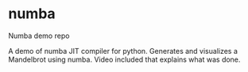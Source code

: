 # numba
Numba demo repo

A demo of numba JIT compiler for python.
Generates and visualizes a Mandelbrot using numba.
Video included that explains what was done.
